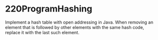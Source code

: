# 220ProgramHashing
Implement a hash table with open addressing in Java. When removing an element that is followed by other elements with the same hash code, replace it with the last such element. 
